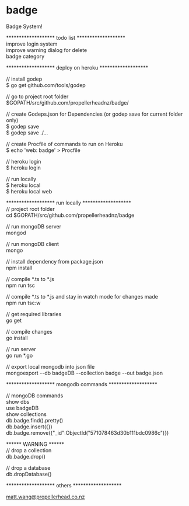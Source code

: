 # badge

Badge System!

******************* todo list *******************  
improve login system  
improve warning dialog for delete  
badge category  


******************* deploy on heroku *******************  

// install godep  
$ go get github.com/tools/godep  

// go to project root folder  
$GOPATH/src/github.com/propellerheadnz/badge/  

// create Godeps.json for Dependencies (or godep save for current folder only)  
$ godep save  
$ godep save ./...  

// create Procfile of commands to run on Heroku  
$ echo 'web: badge' > Procfile  

// heroku login  
$ heroku login  

// run locally  
$ heroku local  
$ heroku local web  


******************* run locally *******************  
// project root folder  
cd $GOPATH/src/github.com/propellerheadnz/badge  

// run mongoDB server  
mongod  

// run mongoDB client  
mongo  

// install dependency from package.json  
npm install  

// compile *.ts to *.js  
npm run tsc  

// compile *.ts to *.js and stay in watch mode for changes made  
npm run tsc:w  

// get required libraries  
go get  

// compile changes   
go install  

// run server  
go run *.go  

// export local mongodb into json file  
mongoexport --db badgeDB --collection badge --out badge.json  


******************* mongodb commands *******************  

// mongoDB commands  
show dbs  
use badgeDB  
show collections  
db.badge.find().pretty()  
db.badge.insert({})  
db.badge.remove({"_id":ObjectId("571078463d30b111bdc0986c")})  


****** WARNING ******  
// drop a collection  
db.badge.drop()  

// drop a database  
db.dropDatabase()  


******************* others *******************  

matt.wang@propellerhead.co.nz  


